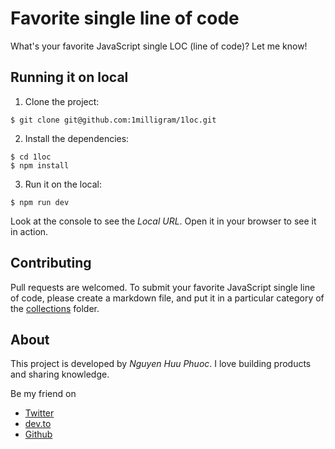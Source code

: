 # Favorite single line of code

What's your favorite JavaScript single LOC (line of code)? Let me know!

## Running it on local

1. Clone the project:

```shell
$ git clone git@github.com:1milligram/1loc.git
```

2. Install the dependencies:

```shell
$ cd 1loc
$ npm install
```

3. Run it on the local:

```shell
$ npm run dev
```

Look at the console to see the _Local URL_. Open it in your browser to see it in action.

## Contributing

Pull requests are welcomed. To submit your favorite JavaScript single line of code, please create a markdown file, and put it in 
a particular category of the [collections](collections) folder.

## About

This project is developed by _Nguyen Huu Phuoc_. I love building products and sharing knowledge.

Be my friend on
* [Twitter](https://twitter.com/nghuuphuoc)
* [dev.to](https://dev.to/phuocng)
* [Github](https://github.com/phuoc-ng)
